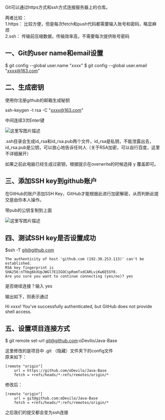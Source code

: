 Git可以通过https方式和ssh方式连接服务器上的仓库。

两者比较：   
1.https： 比较方便，但是每次fetch和push代码都需要输入账号和密码，略显麻烦   
2.ssh： 传输前压缩数据，传输效率高，不需要每次提供账号密码

## 一、Git的user name和email设置

$ git config --global user.name "xxxx" $ git config --global user.email "xxxx@163.com"

## 二、生成密钥

使用你注册github的邮箱生成秘钥

ssh-keygen -t rsa -C "xxxx@163.com"

中间连续3次Enter键

![这里写图片描述](https://img-blog.csdn.net/20160924224629087)

.ssh目录会生成id_rsa和id_rsa.pub两个文件，id_rsa是私钥，不能泄露出去，id_rsa.pub是公钥，可以放心地告诉任何人（关于RSA加密，可以自行百度，这里不详细展开）

如果之前此电脑已经生成过密钥，根据提示在overwrite的时候选择 y 覆盖即可。

## 三、添加SSH key到github账户

在GitHub的账户添加SSH Key，GitHub才能根据此进行加密解密，从而判断此提交是由你本人操作。

带pub的公钥复制到上面

![这里写图片描述](https://img-blog.csdn.net/20160924225334431)

## 四、测试SSH key是否设置成功

$ssh -T git@github.com

```
The authenticity of host 'github.com (192.30.253.113)' can't be established.
RSA key fingerprint is SHA256:nThbg6kXUpJWGl7E1IGOCspRomTxdCARLviKw6E5SY8.
Are you sure you want to continue connecting (yes/no)? yes
```

是否继续连接？输入 yes

输出如下，则表示通过

Hi xxxx! You've successfully authenticated, but GitHub does not provide shell        access.

## 五、设置项目连接方式

$ git remote set-url git@github.com:oDevilo/Java-Base

这里修改的是项目中 .git （隐藏）文件夹下的config文件   
原来如下：
```
[remote "origin"]
    url = https://github.com/oDevilo/Java-Base
    fetch = +refs/heads/*:refs/remotes/origin/*
```

修改后：
```
[remote "origin"]
    url = git@github.com:oDevilo/Java-Base
    fetch = +refs/heads/*:refs/remotes/origin/*
```

之后我们的提交都会变为ssh连接